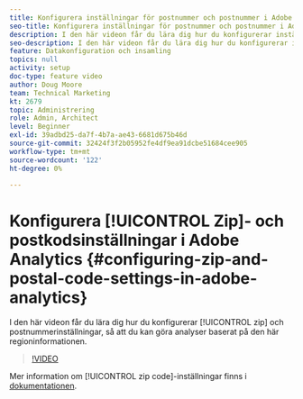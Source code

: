 ```yaml
---
title: Konfigurera inställningar för postnummer och postnummer i Adobe Analytics
seo-title: Konfigurera inställningar för postnummer och postnummer i Adobe Analytics
description: I den här videon får du lära dig hur du konfigurerar inställningar för postnummer så att du kan göra analyser baserat på den här regionens data.
seo-description: I den här videon får du lära dig hur du konfigurerar inställningar för postnummer så att du kan göra analyser baserat på den här regionens data.
feature: Datakonfiguration och insamling
topics: null
activity: setup
doc-type: feature video
author: Doug Moore
team: Technical Marketing
kt: 2679
topic: Administrering
role: Admin, Architect
level: Beginner
exl-id: 39adbd25-da7f-4b7a-ae43-6681d675b46d
source-git-commit: 32424f3f2b05952fe4df9ea91dcbe51684cee905
workflow-type: tm+mt
source-wordcount: '122'
ht-degree: 0%

---
```


# Konfigurera [!UICONTROL Zip]- och postkodsinställningar i Adobe Analytics {#configuring-zip-and-postal-code-settings-in-adobe-analytics}

I den här videon får du lära dig hur du konfigurerar [!UICONTROL zip] och postnummerinställningar, så att du kan göra analyser baserat på den här regioninformationen.

>[!VIDEO](https://video.tv.adobe.com/v/27051/?quality=12)

Mer information om [!UICONTROL zip code]-inställningar finns i [dokumentationen](https://marketing.adobe.com/resources/help/en_US/reference/reports_zip.html).
